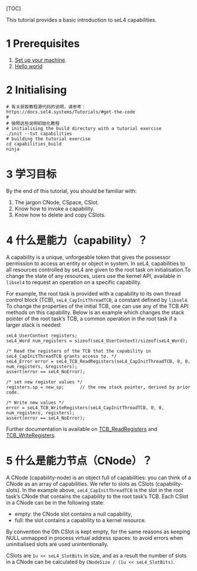 [TOC]

This tutorial provides a basic introduction to seL4 capabilities.

# 1 Prerequisites

1. [Set up your machine](https://docs.sel4.systems/HostDependencies).
2. [Hello world](https://docs.sel4.systems/Tutorials/hello-world)

# 2 Initialising

    # 有关获取教程源代码的说明，请参考：https://docs.sel4.systems/Tutorials/#get-the-code
    #
    # 按照这些说明初始化教程
    # initialising the build directory with a tutorial exercise
    ./init --tut capabilities
    # building the tutorial exercise
    cd capabilities_build
    ninja

# 3 学习目标

By the end of this tutorial, you should be familiar with:

1. The jargon CNode, CSpace, CSlot.
2. Know how to invoke a capability.
3. Know how to delete and copy CSlots.

# 4  什么是能力（capability）？

A capability is a unique, unforgeable token that gives the possessor permission to access an entity or object in system. In seL4, capabilities to all resources controlled by seL4 are given to the root task on initialisation.To change the state of any resources, users use the kernel API, available in `libsel4` to request an operation on a specific capability. 

For example, the root task is provided with a capability to its own thread control block (TCB), `seL4_CapInitThreadTCB`, a constant defined by `libsel4`. To change the properties of the initial TCB, one can use any of the TCB API methods on this capability. Below is an example which changes the stack pointer of the root task’s TCB, a common operation in the root task if a larger stack is needed:

    seL4_UserContext registers;
    seL4_Word num_registers = sizeof(seL4_UserContext)/sizeof(seL4_Word);
    
    /* Read the registers of the TCB that the capability in seL4_CapInitThreadTCB grants access to. */
    seL4_Error error = seL4_TCB_ReadRegisters(seL4_CapInitThreadTCB, 0, 0, num_registers, &registers);
    assert(error == seL4_NoError);
    
    /* set new register values */
    registers.sp = new_sp;      // the new stack pointer, derived by prior code.
    
    /* Write new values */
    error = seL4_TCB_WriteRegisters(seL4_CapInitThreadTCB, 0, 0, num_registers, registers);
    assert(error == seL4_NoError);

Further documentation is available on [TCB_ReadRegisters](https://docs.sel4.systems/ApiDoc.html#read-registers) and [TCB_WriteRegisters](https://docs.sel4.systems/ApiDoc.html#write-registers).

# 5 什么是能力节点（CNode）？

A CNode (capability-node) is an object full of capabilities: you can think of a CNode as an array of capabilities. We refer to slots as CSlots (capability-slots). In the example above, `seL4_CapInitThreadTCB` is the slot in the root task’s CNode that contains the capability to the root task’s TCB. Each CSlot in a CNode can be in the following state:

* empty: the CNode slot contains a null capability,
* full: the slot contains a capability to a kernel resource.

By convention the 0th CSlot is kept empty, for the same reasons as keeping NULL unmapped in process virtual address spaces: to avoid errors when uninitialised slots are used unintentionally.

CSlots are `1u << seL4_SlotBits` in size, and as a result the number of slots in a CNode can be calculated by `CNodeSize / (1u << seL4_SlotBits)`.


